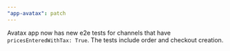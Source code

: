 ```yaml
---
"app-avatax": patch
---
```


Avatax app now has new e2e tests for channels that have `pricesEnteredWithTax: True`. The tests include order and checkout creation.
